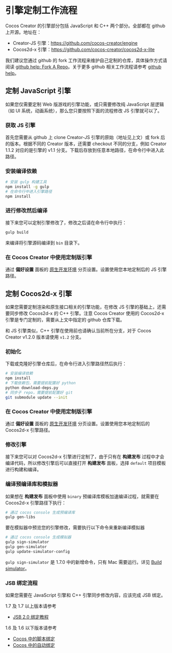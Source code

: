 # 引擎定制工作流程

Cocos Creator 的引擎部分包括 JavaScript 和 C++ 两个部分。全部都在 github 上开源。地址在：

- Creator-JS 引擎：https://github.com/cocos-creator/engine
- Cocos2d-x 引擎：https://github.com/cocos-creator/cocos2d-x-lite

我们建议您通过 github 的 fork 工作流程来维护自己定制的仓库，具体操作方式请阅读 [github help: Fork A Repo](https://help.github.com/articles/fork-a-repo)。关于更多 github 相关工作流程请参考 [github help](https://help.github.com)。

## 定制 JavaScript 引擎

如果您仅需要定制 Web 版游戏的引擎功能，或只需要修改纯 JavaScript 层逻辑（如 UI 系统，动画系统），那么您只要按照下面的流程修改 JS 引擎就可以了。

### 获取 JS 引擎

首先您需要从 github 上 clone Creator-JS 引擎的原始（地址见上文）或 fork 后的版本。根据不同的 Creator 版本，还需要 checkout 不同的分支，例如 Creator 1.1.2 对应的是引擎的 v1.1 分支。下载后存放到任意本地路径，在命令行中进入此路径。

### 安装编译依赖

```bash
# 安装 gulp 构建工具
npm install -g gulp
# 在命令行中进入引擎路径
npm install
```

### 进行修改然后编译

接下来您可以定制引擎修改了，修改之后请在命令行中执行：

```bash
gulp build
```

来编译将引擎源码编译到 `bin` 目录下。

### 在 Cocos Creator 中使用定制版引擎

通过 **偏好设置** 面板的 [原生开发环境](../getting-started/basics/editor-panels/preferences.md#--8) 分页设置。设置使用您本地定制后的 JS 引擎路径。


## 定制 Cocos2d-x 引擎


如果您需要定制渲染和原生接口相关的引擎功能，在修改 JS 引擎的基础上，还需要同步修改 Cocos2d-x 的 C++ 引擎。注意 Cocos Creator 使用的 Cocos2d-x 引擎是专门定制的，需要从上文中指定的 github 仓库下载。

和 JS 引擎类似，C++ 引擎在使用前也请确认当前所在分支，对于 Cocos Creator v1.2.0 版本请使用 `v1.2` 分支。

### 初始化

下载或克隆好引擎仓库后，在命令行进入引擎路径然后执行：

```bash
# 安装编译依赖
npm install
# 下载依赖包，需要提前配置好 python
python download-deps.py
# 同步子 repo，需要提前配置好 git
git submodule update --init
```

### 在 Cocos Creator 中使用定制版引擎

通过 **偏好设置** 面板的 [原生开发环境](../getting-started/basics/editor-panels/preferences.md#--8) 分页设置。设置使用您本地定制后的 Cocos2d-x 引擎路径。

### 修改引擎

接下来您可以对 Cocos2d-x 引擎进行定制了，由于只有在 **构建发布** 过程中才会编译代码，所以修改引擎后可以直接打开 **构建发布** 面板，选择 `default` 项目模板进行构建和编译。

### 编译预编译库和模拟器

如果想在 **构建发布** 面板中使用 `binary` 预编译库模板加速编译过程，就需要在 Cocos2d-x 引擎路径下执行：

```bash
# 通过 cocos console 生成预编译库
gulp gen-libs
```

要在模拟器中预览您的引擎修改，需要执行以下命令来重新编译模拟器

```bash
# 通过 cocos console 生成模拟器
gulp sign-simulator
gulp gen-simulator
gulp update-simulator-config
```

`gulp sign-simulator` 是 1.7.0 中的新增命令，只有 Mac 需要运行。详见 [Build simulator](https://github.com/cocos-creator/cocos2d-x-lite/blob/develop/README.md#git-user-attention)。


### JSB 绑定流程

如果您需要在 JavaScript 引擎和 C++ 引擎同步修改内容，应该完成 JSB 绑定。

1.7 及 1.7 以上版本请参考

- [JSB 2.0 绑定教程](jsb/JSB2.0-learning.md)

1.6 及 1.6 以下版本请参考

- [Cocos 中的脚本绑定](https://zhuanlan.zhihu.com/p/20525026)
- [Cocos 中的自动绑定](https://zhuanlan.zhihu.com/p/20525109)